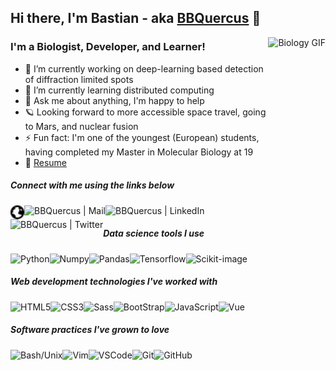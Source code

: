 ## Hi there, I'm Bastian - aka [BBQuercus][website] 👋

<img align="right" height="300px" alt="Biology GIF" src="https://media.giphy.com/media/9PnFIyHye1UVmjzNCM/giphy.gif" />

### I'm a Biologist, Developer, and Learner!

- 🔭 I’m currently working on deep-learning based detection of diffraction limited spots
- 🌱 I’m currently learning distributed computing
- 💬 Ask me about anything, I'm happy to help
- 🪐 Looking forward to more accessible space travel, going to Mars, and nuclear fusion
- ⚡ Fun fact: I'm one of the youngest (European) students, having completed my Master in Molecular Biology at 19
- 📝 [Resume](https://www.bastianeichenberger.ch/resume.pdf)


##### Connect with me using the links below

[<img align="left" alt="bastianeichenberger.ch" height="22px" src="https://raw.githubusercontent.com/iconic/open-iconic/master/svg/globe.svg" />][website]
[<img align="left" alt="BBQuercus | Mail" height="22px" src="https://cdn.jsdelivr.net/npm/simple-icons@v3/icons/gmail.svg" />][mail]
[<img align="left" alt="BBQuercus | LinkedIn" height="22px" src="https://cdn.jsdelivr.net/npm/simple-icons@v3/icons/linkedin.svg" />][linkedin]
[<img align="left" alt="BBQuercus | Twitter" height="22px" src="https://cdn.jsdelivr.net/npm/simple-icons@v3/icons/twitter.svg" />][twitter]
<br />

##### Data science tools I use

<img align="left" alt="Python" height="26px" src="https://raw.githubusercontent.com/gilbarbara/logos/master/logos/python.svg" />
<img align="left" alt="Numpy" height="26px" src="https://upload.wikimedia.org/wikipedia/commons/3/31/NumPy_logo_2020.svg" />
<img align="left" alt="Pandas" height="26px" src="https://upload.wikimedia.org/wikipedia/commons/e/ed/Pandas_logo.svg" />
<img align="left" alt="Tensorflow" height="26px" src="https://raw.githubusercontent.com/gilbarbara/logos/master/logos/tensorflow.svg" />
<img align="left" alt="Scikit-image" height="26px" src="https://upload.wikimedia.org/wikipedia/commons/3/38/Scikit-image_logo.png" />
<br />

##### Web development technologies I've worked with

<img align="left" alt="HTML5" height="26px" src="https://raw.githubusercontent.com/gilbarbara/logos/master/logos/html-5.svg" />
<img align="left" alt="CSS3" height="26px" src="https://raw.githubusercontent.com/gilbarbara/logos/master/logos/css-3.svg" />
<img align="left" alt="Sass" height="26px" src="https://raw.githubusercontent.com/gilbarbara/logos/master/logos/sass.svg" />
<img align="left" alt="BootStrap" height="26px" src="https://raw.githubusercontent.com/gilbarbara/logos/master/logos/bootstrap.svg" />
<img align="left" alt="JavaScript" height="26px" src="https://raw.githubusercontent.com/gilbarbara/logos/master/logos/javascript.svg" />
<img align="left" alt="Vue" height="26px" src="https://raw.githubusercontent.com/gilbarbara/logos/master/logos/vue.svg" />
<br />

##### Software practices I've grown to love

<img align="left" alt="Bash/Unix" height="26px" src="https://bashlogo.com/img/symbol/svg/full_colored_dark.svg" />
<img align="left" alt="Vim" height="26px" src="https://upload.wikimedia.org/wikipedia/commons/9/9f/Vimlogo.svg" />
<img align="left" alt="VSCode" height="26px" src="https://raw.githubusercontent.com/gilbarbara/logos/master/logos/visual-studio-code.svg" />
<img align="left" alt="Git" height="26px" src="https://raw.githubusercontent.com/gilbarbara/logos/master/logos/git-icon.svg" />
<img align="left" alt="GitHub" height="26px" src="https://raw.githubusercontent.com/gilbarbara/logos/master/logos/github-icon.svg" />

<br />
<br />

<!-- <img alt="BBQuercus's github stats" src="https://github-readme-stats.vercel.app/api?username=bbquercus&show_icons=true&hide_border=true&count_private=true" /> -->

[website]: https://bastianeichenberger.ch
[mail]: mailto:mail@bastianeichenberger.ch?subject=GitHub%20Connect
[twitter]: https://twitter.com/bbquercus
[linkedin]: https://www.linkedin.com/in/bastian-eichenberger
